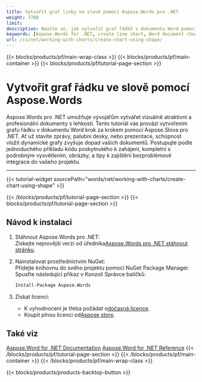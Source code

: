 ```yaml
---
title: Vytvořit graf linky ve slově pomocí Aspose.Words pro .NET
weight: 7700
limit: 
description: Naučte se, jak vytvořit graf řádků v dokumentu Word pomocí Aspose.Words pro .NET. Průvodce krok za krokem s ukázkami kódu a obrázky pro snadnou implementaci.
keywords: [Aspose.Words for .NET, create line chart, Word document chart, .NET chart example, Word line chart, chart creation in Word, Aspose tutorial, C# Word chart example]
url: /cs/net/working-with-charts/create-chart-using-shape/
---
```

{{< blocks/products/pf/main-wrap-class >}}
{{< blocks/products/pf/main-container >}}
{{< blocks/products/pf/tutorial-page-section >}}

# Vytvořit graf řádku ve slově pomocí Aspose.Words  

Aspose.Words pro .NET umožňuje vývojářům vytvářet vizuálně atraktivní a profesionální dokumenty s lehkostí. Tento tutoriál vás provází vytvořením grafu řádku v dokumentu Word krok za krokem pomocí Aspose.Slova pro .NET. Ať už stavíte zprávy, palubní desky, nebo prezentace, schopnost vložit dynamické grafy zvyšuje dopad vašich dokumentů. Postupujte podle jednoduchého příkladu kódu poskytnutého k zahájení, kompletní s podrobným vysvětlením, obrázky, a tipy k zajištění bezproblémové integrace do vašeho projektu.

---
{{< tutorial-widget sourcePath="words/net/working-with-charts/create-chart-using-shape" >}}

{{< /blocks/products/pf/tutorial-page-section >}}
{{< blocks/products/pf/tutorial-page-section >}}
## Návod k instalaci  

1. Stáhnout Aspose.Words pro .NET:  
   Získejte nejnovější verzi od úředníka[Aspose.Words pro .NET stáhnout stránku](https://releases.aspose.com/words/net/).  

2. Nainstalovat prostřednictvím NuGet:  
   Přidejte knihovnu do svého projektu pomocí NuGet Package Manager. Spusťte následující příkaz v Konzoli Správce balíčků:  
   ```bash
   Install-Package Aspose.Words
   ```  

3. Získat licenci:  
   * K vyhodnocení je třeba požádat o[dočasná licence](https://purchase.aspose.com/temporary-license/).  
   * Koupit plnou licenci od[Aspose store](https://purchase.aspose.com/buy).  


## Také viz
[Aspose.Word for .NET Documentation](https://docs.aspose.com/words/net/)
[Aspose.Word for .NET Reference](https://reference.aspose.com/words/net/)
{{< /blocks/products/pf/tutorial-page-section >}}
{{< /blocks/products/pf/main-container >}}
{{< /blocks/products/pf/main-wrap-class >}}

{{< blocks/products/products-backtop-button >}}
